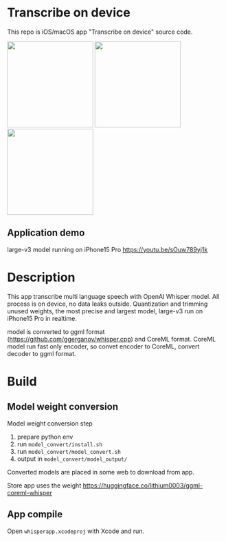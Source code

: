 # Transcribe on device
This repo is iOS/macOS app "Transcribe on device" source code.

<img src="https://github.com/lithium0003/whisperapp/assets/4783887/6cd31c5b-2921-4fd4-8ba0-4f678f1a2d78" width="200">
<img src="https://github.com/lithium0003/whisperapp/assets/4783887/92dd5c76-b608-4473-8710-2571d729825d" width="200">
<img src="https://github.com/lithium0003/whisperapp/assets/4783887/f60593e9-442e-49c2-8f1f-e884528b3b39" width="200">

## Application demo
large-v3 model running on iPhone15 Pro 
https://youtu.be/sOuw789yj1k

# Description
This app transcribe multi language speech with OpenAI Whisper model.
All process is on device, no data leaks outside.
Quantization and trimming unused weights, the most precise and largest model, large-v3 run on iPhone15 Pro in realtime.

model is converted to ggml format (https://github.com/ggerganov/whisper.cpp) and CoreML format.
CoreML model run fast only encoder, so convet encoder to CoreML, convert decoder to ggml format.

# Build
## Model weight conversion
Model weight conversion step
1. prepare python env
2. run ```model_convert/install.sh```
3. run ```model_convert/model_convert.sh```
4. output in ```model_convert/model_output/```

Converted models are placed in some web to download from app.

Store app uses the weight https://huggingface.co/lithium0003/ggml-coreml-whisper

## App compile
Open ```whisperapp.xcodeproj``` with Xcode and run.
